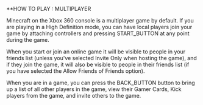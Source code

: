 **HOW TO PLAY : MULTIPLAYER

Minecraft on the Xbox 360 console is a multiplayer game by default. If you are playing in a High Definition mode, you can have local players join your game by attaching controllers and pressing START_BUTTON at any point during the game.

When you start or join an online game it will be visible to people in your friends list (unless you've selected Invite Only when hosting the game), and if they join the game, it will also be visible to people in their friends list (if you have selected the Allow Friends of Friends option).

When you are in a game, you can press the BACK_BUTTON button to bring up a list of all other players in the game, view their Gamer Cards, Kick players from the game, and invite others to the game.